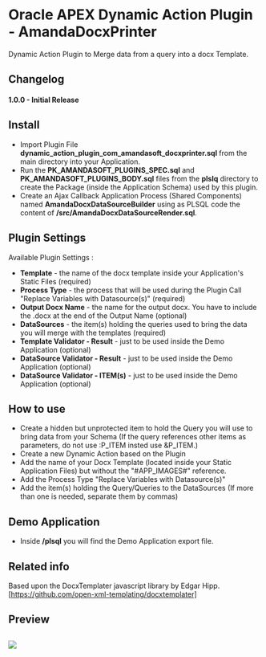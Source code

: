 # Oracle APEX Dynamic Action Plugin - AmandaDocxPrinter
Dynamic Action Plugin to Merge data from a query into a docx Template.


## Changelog

#### 1.0.0 - Initial Release


## Install

- Import Plugin File **dynamic_action_plugin_com_amandasoft_docxprinter.sql** from the main directory into your Application.
- Run the **PK_AMANDASOFT_PLUGINS_SPEC.sql** and **PK_AMANDASOFT_PLUGINS_BODY.sql** files from the **plslq** directory to create the Package (inside the Application Schema) used by this plugin.
- Create an Ajax Callback Application Process (Shared Components) named **AmandaDocxDataSourceBuilder** using as PLSQL code the content of **/src/AmandaDocxDataSourceRender.sql**.


## Plugin Settings

Available Plugin Settings :
- **Template** - the name of the docx template inside your Application's Static Files (required)
- **Process Type** - the process that will be used during the Plugin Call "Replace Variables with Datasource(s)" (required)
- **Output Docx Name** - the name for the output docx. You have to include the .docx at the end of the Output Name (optional)
- **DataSources** - the item(s) holding the queries used to bring the data you will merge with the templates (required)
- **Template Validator - Result** - just to be used inside the Demo Application (optional)
- **DataSource Validator - Result** - just to be used inside the Demo Application (optional)
- **DataSource Validator - ITEM(s)** - just to be used inside the Demo Application (optional)



## How to use
- Create a hidden but unprotected item to hold the Query you will use to bring data from your Schema (If the query references other items as parameters, do not use :P_ITEM insted use &P_ITEM.)
- Create a new Dynamic Action based on the Plugin
- Add the name of your Docx Template (located inside your Static Application Files) but without the "#APP_IMAGES#" reference.
- Add the Process Type "Replace Variables with Datasource(s)"
- Add the item(s) holding the Query/Queries to the DataSources (If more than one is needed, separate them by commas)

## Demo Application
- Inside **/plsql** you will find the Demo Application export file.

## Related info
Based upon the DocxTemplater javascript library by Edgar Hipp.
[https://github.com/open-xml-templating/docxtemplater]


## Preview
## ![](https://github.com/aldocano29/AmandaDocxPrinter/blob/master/img/Preview.png)
